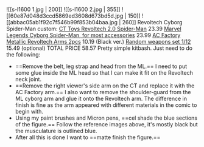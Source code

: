 ![[s-l1600 1.jpg | 200]] ![[s-l1600 2.jpg | 355]] ![[60e87d048d3ccd5869ed3608d673bd5d.jpg | 150]] ![[abbac05ab1f92c7f546b99f853b04baa.jpg | 260]]
Revoltech Cyborg Spider-Man custom:
[CT Toys Revoltech 2.0 Spider-Man](https://www.aliexpress.com/item/1005008114088633.html?pdp_ext_f=%7B%22sku_id%22%3A%2212000045917576622%22%7D&sourceType=1&spm=a2g0o.wish-manage-home.0.0) 23.39
[Marvel Legends Cyborg Spider-Man, for most accessories](https://www.comicsandcocktails.co.uk/store/Marvel-Legends-6-Spider-Man-Vintage-Cyborg-Spider-Man-p777540968) 23.99
[AC Factory Metallic Revoltech Arms 2pcs](https://www.aliexpress.com/item/1005009914479336.html?pdp_ext_f=%7B%22sku_id%22%3A%2212000051171781541%22%7D&sourceType=1&spm=a2g0o.wish-manage-home.0.0) 10.19 (Black ver.)
[Random weapons set 1/12](https://www.aliexpress.com/item/1005008135684209.html?spm=a2g0o.productlist.main.9.2f39131c9BctC2&algo_pvid=2e8b6ae7-14e9-463c-a413-e5e4e40afd25&algo_exp_id=2e8b6ae7-14e9-463c-a413-e5e4e40afd25-8&pdp_ext_f=%7B%22order%22%3A%2212%22%2C%22eval%22%3A%221%22%2C%22fromPage%22%3A%22search%22%7D&pdp_npi=6%40dis%21GBP%2114.09%2114.09%21%21%21130.46%21130.46%21%40211b80c217610534570232181ecf46%2112000043936999794%21sea%21UK%212834634728%21X%211%210%21n_tag%3A-29919%3Bd%3A936c168b%3Bm03_new_user%3A-29895&curPageLogUid=aq6VJLeqHfed&utparam-url=scene%3Asearch%7Cquery_from%3A%7Cx_object_id%3A1005008135684209%7C_p_origin_prod%3A) 15.49 (optional)
TOTAL PRICE 58.57
Pretty simple kitbash. Just need to do the following:
- ==Remove the belt, leg strap and head from the ML.== I need to put some glue inside the ML head so that I can make it fit on the Revoltech neck joint.
- ==Remove the right viewer's side arm on the CT and replace it with the AC Factory arm.== I also want to remove the shoulder-guard from the ML cyborg arm and glue it onto the Revoltech arm. The difference in finish is fine as the arm appeared with different materials in the comic to begin with.
- Using my paint brushes and Micron pens, ==cel shade the blue sections of the figure.== Follow the reference images above, it's mostly black but the musculature is outlined blue.
- After all this is done I want to ==matte finish the figure.==